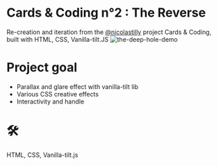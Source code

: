 # Cards & Coding n°2 : The Reverse
Re-creation and iteration from the [@nicolastilly](https://github.com/nicolastilly) project Cards &amp; Coding, built with HTML, CSS, Vanilla-tilt.JS
![the-deep-hole-demo](https://github.com/teotimepacreau/Cards-and-Coding-number1/blob/main/The-deep-hole.gif)

# Project goal

- Parallax and glare effect with vanilla-tilt lib
- Various CSS creative effects
- Interactivity and handle

# 🛠️
HTML, CSS, Vanilla-tilt.js
